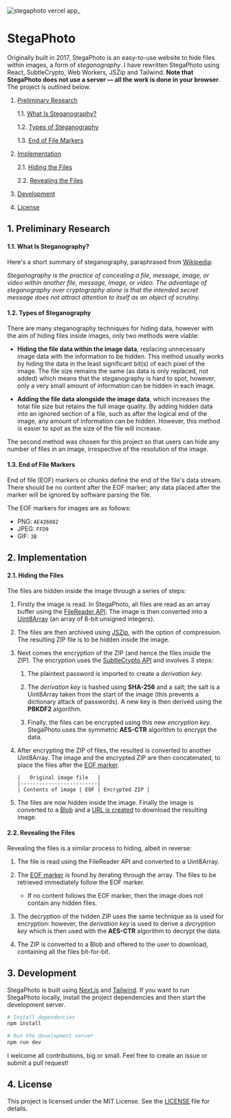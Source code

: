 ![stegaphoto vercel app_](https://user-images.githubusercontent.com/23280125/116726930-d5830e80-a9db-11eb-8117-a8264e1743fe.png)

# StegaPhoto

Originally built in 2017, StegaPhoto is an easy-to-use website to hide files within images, a form of _steganography_. I have rewritten StegaPhoto using React, SubtleCrypto, Web Workers, JSZip and Tailwind. **Note that StegaPhoto does not use a server &mdash; all the work is done in your browser**. The project is outlined below.

1. [Preliminary Research](#1-preliminary-research)

    1.1. [What Is Steganography?](#11-what-is-steganography)

    1.2. [Types of Steganography](#12-types-of-steganography)

    1.3. [End of File Markers](#13-end-of-file-markers)

2. [Implementation](#2-implementation)

    2.1. [Hiding the Files](#21-hiding-the-files)

    2.2. [Revealing the Files](#22-revealing-the-files)

3. [Development](#3-development)

4. [License](#4-license)

## 1. Preliminary Research

#### 1.1. What Is Steganography?

Here's a short summary of steganography, paraphrased from [Wikipedia](https://en.wikipedia.org/wiki/Steganography):

_Steganography is the practice of concealing a file, message, image, or video within another file, message, image, or video. The advantage of steganography over cryptography alone is that the intended secret message does not attract attention to itself as an object of scrutiny._

#### 1.2. Types of Steganography

There are many steganography techniques for hiding data, however with the aim of hiding files inside images, only two methods were viable:

-   **Hiding the file data within the image data**, replacing unnecessary image data with the information to be hidden. This method usually works by hiding the data in the least significant bit(s) of each pixel of the image. The file size remains the same (as data is only replaced, not added) which means that the steganography is hard to spot, however, only a very small amount of information can be hidden in each image.

-   **Adding the file data alongside the image data**, which increases the total file size but retains the full image quality. By adding hidden data into an ignored section of a file, such as after the logical end of the image, any amount of information can be hidden. However, this method is easier to spot as the size of the file will increase.

The second method was chosen for this project so that users can hide any number of files in an image, irrespective of the resolution of the image.

#### 1.3. End of File Markers

End of file (EOF) markers or chunks define the end of the file's data stream. There should be no content after the EOF marker; any data placed after the marker will be ignored by software parsing the file.

The EOF markers for images are as follows:

-   PNG: `AE426082`
-   JPEG: `FFD9`
-   GIF: `3B`

## 2. Implementation

#### 2.1. Hiding the Files

The files are hidden inside the image through a series of steps:

1. Firstly the image is read. In StegaPhoto, all files are read as an array buffer using the [FileReader API](https://developer.mozilla.org/en-US/docs/Web/API/FileReader). The image is then converted into a [Uint8Array](https://developer.mozilla.org/en-US/docs/Web/JavaScript/Reference/Global_Objects/Uint8Array) (an array of 8-bit unsigned integers).

2. The files are then archived using [JSZip](https://stuk.github.io/jszip/), with the option of compression. The resulting ZIP file is to be hidden inside the image.

3. Next comes the encryption of the ZIP (and hence the files inside the ZIP). The encryption uses the [SubtleCrypto API](https://developer.mozilla.org/en-US/docs/Web/API/SubtleCrypto) and involves 3 steps:

    1. The plaintext password is imported to create a _derivation key_.

    2. The _derivation key_ is hashed using **SHA-256** and a salt; the salt is a Uint8Array taken from the start of the image (this prevents a dictionary attack of passwords). A new key is then derived using the **PBKDF2** algorithm.

    3. Finally, the files can be encrypted using this new _encryption key_. StegaPhoto uses the symmetric **AES-CTR** algorithm to encrypt the data.

4. After encrypting the ZIP of files, the resulted is converted to another Uint8Array. The image and the encrypted ZIP are then concatenated, to place the files after the [EOF marker](#13-end-of-file-markers).

    ```
    |   Original image file   |
    |-------------------------|
    | Contents of image | EOF | Encrypted ZIP |
    ```

5. The files are now hidden inside the image. Finally the image is converted to a [Blob](https://developer.mozilla.org/en-US/docs/Web/API/Blob) and a [URL is created](https://developer.mozilla.org/en-US/docs/Web/API/URL/createObjectURL) to download the resulting image.

#### 2.2. Revealing the Files

Revealing the files is a similar process to hiding, albeit in reverse:

1. The file is read using the FileReader API and converted to a Uint8Array.

2. The [EOF marker](#13-end-of-file-markers) is found by iterating through the array. The files to be retrieved immediately follow the EOF marker.

    - If no content follows the EOF marker, then the image does not contain any hidden files.

3. The decryption of the hidden ZIP uses the same technique as is used for encryption: however, the _derivation key_ is used to derive a _decryption key_ which is then used with the **AES-CTR** algorithm to decrypt the data.

4. The ZIP is converted to a Blob and offered to the user to download, containing all the files bit-for-bit.

## 3. Development

StegaPhoto is built using [Next.js](https://nextjs.org/) and [Tailwind](https://tailwindcss.com/). If you want to run StegaPhoto locally, install the project dependencies and then start the development server.

```bash
# Install dependencies
npm install

# Run the development server
npm run dev
```

I welcome all contributions, big or small. Feel free to create an issue or submit a pull request!

## 4. License

This project is licensed under the MIT License. See the [LICENSE](./LICENSE.md) file for details.
